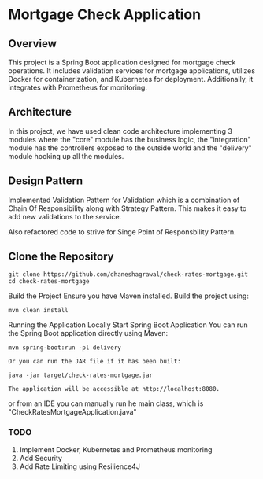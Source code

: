 # Mortgage Check Application


## Overview
This project is a Spring Boot application designed for mortgage check operations. It includes validation services for mortgage applications, utilizes Docker for containerization, and Kubernetes for deployment. Additionally, it integrates with Prometheus for monitoring.

## Architecture

In this project, we have used clean code architecture implementing 3 modules where the "core" module has the business logic, the "integration" module has the controllers exposed to the outside world and the "delivery" module hooking up all the modules.

## Design Pattern

Implemented Validation Pattern for Validation which is a combination of Chain Of Responsibility along with Strategy Pattern. This makes it easy to add new validations to the service.

Also refactored code to strive for Singe Point of Responsbility Pattern.

## Clone the Repository
```
git clone https://github.com/dhaneshagrawal/check-rates-mortgage.git
cd check-rates-mortgage
```

Build the Project
Ensure you have Maven installed. Build the project using:

```
mvn clean install
```

Running the Application Locally
Start Spring Boot Application
You can run the Spring Boot application directly using Maven:

```
mvn spring-boot:run -pl delivery

Or you can run the JAR file if it has been built:

java -jar target/check-rates-mortgage.jar

The application will be accessible at http://localhost:8080.
```

or from an IDE you can manually run he main class, which is "CheckRatesMortgageApplication.java"


### TODO

1. Implement Docker, Kubernetes and Prometheus monitoring
2. Add Security
3. Add Rate Limiting using Resilience4J
